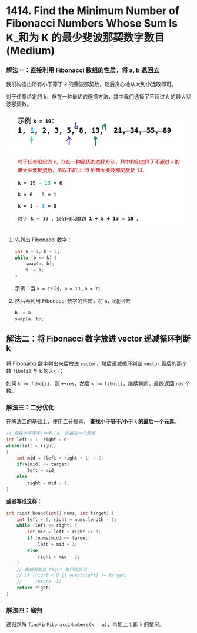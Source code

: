# 1414. Find the Minimum Number of Fibonacci Numbers Whose Sum Is K_和为 K 的最少斐波那契数字数目 (Medium)



### 解法一：直接利用 Fibonacci 数组的性质，将 a, b 退回去

我们构造出所有小于等于 *k* 的斐波那契数，随后贪心地从大到小选取即可。

对于任意给定的 *k*，存在一种最优的选择方法，其中我们选择了不超过 *k* 的最大斐波那契数。

![solve](https://raw.githubusercontent.com/KimmiGYH/LeetCode_Notes_Public/master/Section05_Solutions/1414_Find%20the%20Minimum%20Number%20of%20Fibonacci%20Numbers%20Whose%20Sum%20Is%20K_%E5%92%8C%E4%B8%BA%20K%20%E7%9A%84%E6%9C%80%E5%B0%91%E6%96%90%E6%B3%A2%E9%82%A3%E5%A5%91%E6%95%B0%E5%AD%97%E6%95%B0%E7%9B%AE/solve.png)

1. 先列出 Fibonacci 数字：

   ```c++
   int a = 1, b = 1;
   while (b <= k) {
       swap(a, b);
       b += a;
   }
   ```

   示例：当 `k = 19` 时，`a = 13` , `b = 21`

2. 然后再利用 Fibonacci 数字的性质，将 `a`，`b`退回去

   ```c++
   b -= a;
   swap(a, b);
   ```

   

## 解法二：将 Fibonacci 数字放进 vector 递减循环判断 k



将 Fibonacci 数字列出来后放进 `vector`，然后递减循环判断 `vector` 最后的那个数 `fibo[i]` 与 `k` 的大小；

如果 `k >= fibo[i]`，则 `++res`，然后 `k -= fibo[i]`，继续判断，最终返回 `res` 个数。



### 解法三：二分优化

在解法二的基础上，使用二分搜索， **查找小于等于/小于 `k` 的最后一个元素**。

```c++
// 查找小于等于/小于 `k` 的最后一个元素
int left = 1, right = n;
while(left < right)
{
    int mid = (left + right + 1) / 2;
    if(A[mid] <= target)
        left = mid;
    else
        right = mid - 1;
}
```

**或者写成这样：**

```c++
int right_bound(int[] nums, int target) {
    int left = 0, right = nums.length - 1;
    while (left <= right) {
        int mid = left + right >> 1;
        if (nums[mid] <= target)
            left = mid + 1;
        else
            right = mid - 1;
    }
    // 最后要检查 right 越界的情况
    // if (right < 0 || nums[right] != target)
    //     return -1;
    return right;
}
```

### 解法四：递归

递归求解 `findMinFibonacciNumbers(k - a)`，再加上 `1` 即 `k` 的情况。
